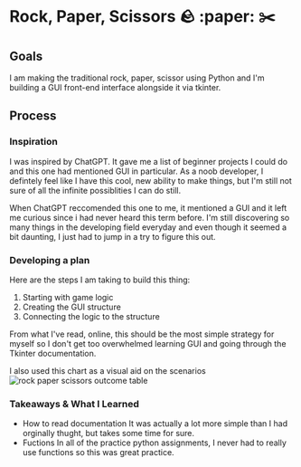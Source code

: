 # Rock, Paper, Scissors :rock: :paper: :scissors:
## Goals
I am making the traditional rock, paper, scissor using Python and I'm building a GUI front-end interface alongside it via tkinter.


## Process
<!--No text needed-->
### Inspiration
I was inspired by ChatGPT. It gave me a list of beginner projects I could do and this one had mentioned GUI in particular. As a noob developer, I defintely feel like I have this cool, new ability to make things, but I'm still not sure of all the infinite possiblities I can do still. 

When ChatGPT reccomended this one to me, it mentioned a GUI and it left me curious since i had never heard this term before. I'm still discovering so many things in the developing field everyday and even though it seemed a bit daunting, I just had to jump in a try to figure this out.

### Developing a plan
Here are the steps I am taking to build this thing:
1. Starting with game logic
2. Creating the GUI structure
3. Connecting the logic to the structure

From what I've read, online, this should be the most simple strategy for myself so I don't get too overwhelmed learning GUI and going through the Tkinter documentation.

I also used this chart as a visual aid on the scenarios ![rock paper scissors outcome table](https://user-images.githubusercontent.com/24843872/80303689-53ac4400-87cf-11ea-96d1-7f845e6f1379.png)

### Takeaways & What I Learned
- How to read documentation
It was actually a lot more simple than I had orginally thught, but takes some time for sure.
- Fuctions
In all of the practice python assignments, I never had to really use functions so this was great practice.